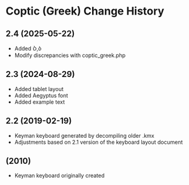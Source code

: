Coptic (Greek) Change History
====================

2.4 (2025-05-22)
----------------
* Added Ⳳ,ⳳ
* Modify discrepancies with coptic_greek.php

2.3 (2024-08-29)
----------------
* Added tablet layout
* Added Aegyptus font
* Added example text

2.2 (2019-02-19)
----------------
* Keyman keyboard generated by decompiling older .kmx 
* Adjustments based on 2.1 version of the keyboard layout document
  
(2010)
----------------
* Keyman keyboard originally created 


